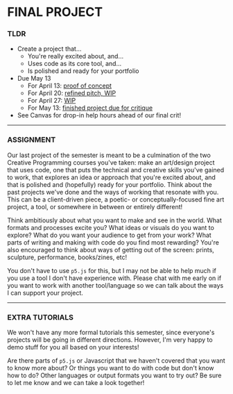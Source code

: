 # FINAL PROJECT

### TLDR  
* Create a project that...  
  * You're really excited about, and...  
  * Uses code as its core tool, and...  
  * Is polished and ready for your portfolio    
* Due May 13  
  * For April 13: [proof of concept](Part1-ProofOfConcept.md)  
  * For April 20: [refined pitch, WIP](Part2-RefinedPitchAndWIP.md)  
  * For April 27: [WIP](Part3-WIP.md)  
  * For May 13: [finished project due for critique](Part4-FinishProject.md)  
* See Canvas for drop-in help hours ahead of our final crit!  

***

### ASSIGNMENT   
Our last project of the semester is meant to be a culmination of the two Creative Programming courses you've taken: make an art/design project that uses code, one that puts the technical and creative skills you've gained to work, that explores an idea or approach that you're excited about, and that is polished and (hopefully) ready for your portfolio. Think about the past projects we've done and the ways of working that resonate with you. This can be a client-driven piece, a poetic- or conceptually-focused fine art project, a tool, or somewhere in between or entirely different!

Think ambitiously about what you want to make and see in the world. What formats and processes excite you? What ideas or visuals do you want to explore? What do you want your audience to get from your work? What parts of writing and making with code do you find most rewarding? You're also encouraged to think about ways of getting out of the screen: prints, sculpture, performance, books/zines, etc!

You don't have to use `p5.js` for this, but I may not be able to help much if you use a tool I don't have experience with. Please chat with me early on if you want to work with another tool/language so we can talk about the ways I can support your project.

***

### EXTRA TUTORIALS  
We won't have any more formal tutorials this semester, since everyone's projects will be going in different directions. However, I'm very happy to demo stuff for you all based on your interests!

Are there parts of `p5.js` or Javascript that we haven't covered that you want to know more about? Or things you want to do with code but don't know how to do? Other languages or output formats you want to try out? Be sure to let me know and we can take a look together!

